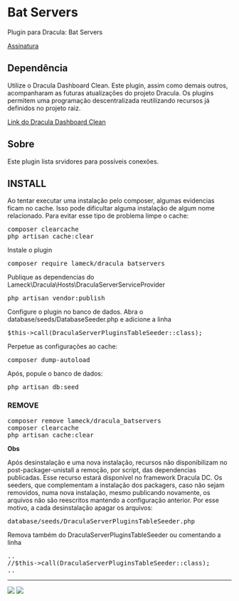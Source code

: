 # Bat Servers
Plugin para Dracula: Bat Servers


<a href="https://packagist.org/packages/lameck/dracula_batservers" target="_blank">Assinatura</a>

## Dependência
Utilize o Dracula Dashboard Clean. Este plugin, assim como demais outros, acompanharam as futuras atualizações do projeto Dracula. Os plugins permitem uma programação descentralizada reutilizando recursos já definidos no projeto raiz.

<a href="https://github.com/EuFreela/dracula-dashboard-clean/blob/master/README.md" target="_blank">Link do Dracula Dashboard Clean</a>

## Sobre
Este plugin lista srvidores para possíveis conexões.

## INSTALL

<p>Ao tentar executar uma instalação pelo composer, algumas evidencias ficam no cache. Isso pode dificultar alguma instalação de algum nome relacionado. Para evitar esse tipo de problema limpe o cache:</p>
<pre>
composer clearcache
php artisan cache:clear
</pre>

<p>Instale o plugin</p>
<pre>
composer require lameck/dracula_batservers
</pre>

<p>Publique as dependencias do Lameck\Dracula\Hosts\DraculaServerServiceProvider</p>
<pre>
php artisan vendor:publish
</pre>

<p>Configure o plugin no banco de dados. Abra o database/seeds/DatabaseSeeder.php e adicione a linha</p>
<pre>
$this->call(DraculaServerPluginsTableSeeder::class);
</pre>

<p>Perpetue as configurações ao cache:</p>
<pre>
composer dump-autoload
</pre>

<p>Após, popule o banco de dados:</p>
<pre>
php artisan db:seed
</pre>

### REMOVE

<pre>
composer remove lameck/dracula_batservers
composer clearcache
php artisan cache:clear
</pre>

<b>Obs</b>
<p>Após desinstalação e uma nova instalação, recursos não disponibilizam no post-packager-unistall a remoção, por script, das dependencias publicadas. Esse recurso estará disponível no framework Dracula DC. Os seeders, que complementam a instalação dos packagers, caso não sejam removidos, numa nova instalação, mesmo publicando novamente, os arquivos não são reescritos mantendo a configuração anterior. Por esse motivo, a cada desinstalação apagar os arquivos:</p>
<pre>
database/seeds/DraculaServerPluginsTableSeeder.php
</pre>
<p>Remova também do DraculaServerPluginsTableSeeder ou comentando a linha</p>
<pre>
..
//$this->call(DraculaServerPluginsTableSeeder::class);
..
</pre>

<hr>
<img src="https://i.postimg.cc/Ls5wqb5G/Captura-de-tela-em-2019-02-06-12-55-26.png">
<img src="https://i.postimg.cc/zBRQ7Hnj/Captura-de-tela-em-2019-02-06-12-56-00.png">


